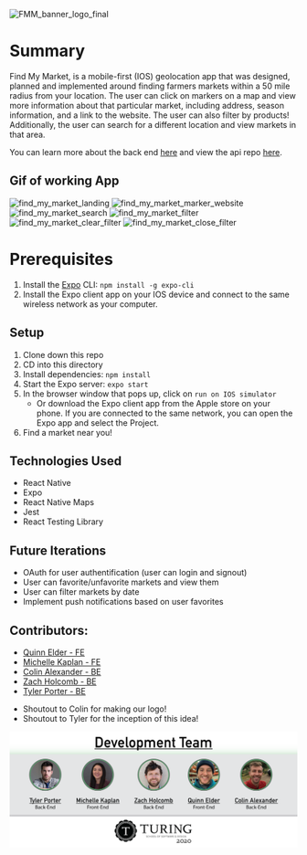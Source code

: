 ![FMM_banner_logo_final](https://user-images.githubusercontent.com/56200182/88703202-a5fc4a00-d0c9-11ea-87ac-cbd2ae18bd42.png)

# Summary

Find My Market, is a mobile-first (IOS) geolocation app that was designed, planned and implemented around finding farmers markets within a 50 mile radius from your location. The user can click on markers on a map and view more information about that particular market, including address, season information, and a link to the website. The user can also filter by products! Additionally, the user can search for a different location and view markets in that area.

You can learn more about the back end [here](https://github.com/tylerpporter/find_my_market_api) and view the api repo [here](https://github.com/tylerpporter/us_farmers_market_api).

## Gif of working App

![find_my_market_landing](https://media.giphy.com/media/eIyeAomp3KtZ8HnR3l/giphy.gif)
![find_my_market_marker_website](https://media.giphy.com/media/UuexCaJ8X5xsWC0Sci/giphy.gif)
![find_my_market_search](https://media.giphy.com/media/SsZjuGCc2HUfmNwvo4/giphy.gif)
![find_my_market_filter](https://media.giphy.com/media/h74JAI3yDmKVgQpnJe/giphy.gif)
![find_my_market_clear_filter](https://media.giphy.com/media/Suy4nIUZgTAbOK3Pct/giphy.gif)
![find_my_market_close_filter](https://media.giphy.com/media/UX4SbIHfAiZrupWBoB/giphy.gif)

# Prerequisites

1. Install the [Expo](https://expo.io/) CLI: ```npm install -g expo-cli```
2. Install the Expo client app on your IOS device and connect to the same wireless network as your computer.

## Setup

1. Clone down this repo
2. CD into this directory
3. Install dependencies: ```npm install```
4. Start the Expo server: ```expo start```
5. In the browser window that pops up, click on ```run on IOS simulator```
   - Or download the Expo client app from the Apple store on your phone. If you are connected to the same network, you can open the Expo app and select the Project.
6. Find a market near you!

## Technologies Used
- React Native
- Expo
- React Native Maps
- Jest
- React Testing Library

## Future Iterations
- OAuth for user authentification (user can login and signout)
- User can favorite/unfavorite markets and view them
- User can filter markets by date
- Implement push notifications based on user favorites

## Contributors:

- [Quinn Elder - FE](https://github.com/QuinnrElder)
- [Michelle Kaplan - FE](https://github.com/MichelleKaplan7)
- [Colin Alexander - BE](https://github.com/coloniusrex)
- [Zach Holcomb - BE](https://github.com/zachholcomb)
- [Tyler Porter - BE](https://github.com/tylerpporter)

* Shoutout to Colin for making our logo!
* Shoutout to Tyler for the inception of this idea!

![DevelopmentTeam](assets/team_index.png)